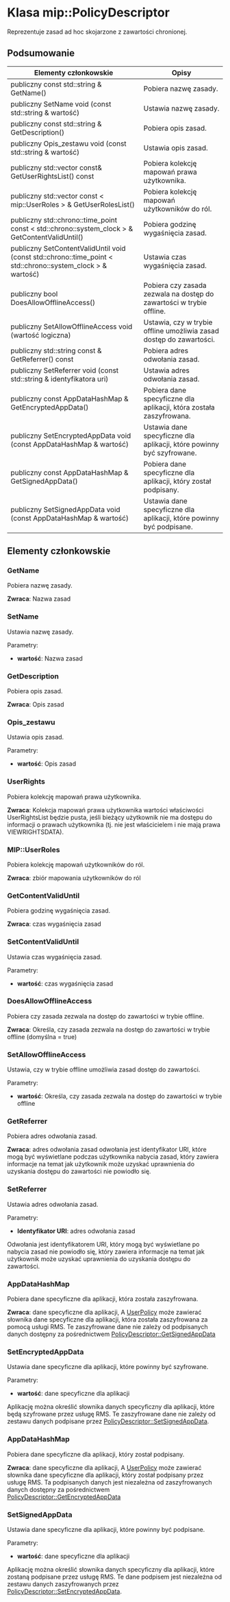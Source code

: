 # <a name="class-mippolicydescriptor"></a>Klasa mip::PolicyDescriptor 
Reprezentuje zasad ad hoc skojarzone z zawartości chronionej.
  
## <a name="summary"></a>Podsumowanie
 Elementy członkowskie                        | Opisy                                
--------------------------------|---------------------------------------------
 publiczny const std::string & GetName()  |  Pobiera nazwę zasady.
 publiczny SetName void (const std::string & wartość)  |  Ustawia nazwę zasady.
 publiczny const std::string & GetDescription()  |  Pobiera opis zasad.
 publiczny Opis_zestawu void (const std::string & wartość)  |  Ustawia opis zasad.
publiczny std::vector const<UserRights>& GetUserRightsList() const  |  Pobiera kolekcję mapowań prawa użytkownika.
publiczny std::vector const < mip::UserRoles > & GetUserRolesList()  |  Pobiera kolekcję mapowań użytkowników do ról.
publiczny std::chrono::time_point const < std::chrono::system_clock > & GetContentValidUntil()  |  Pobiera godzinę wygaśnięcia zasad.
publiczny SetContentValidUntil void (const std::chrono::time_point < std::chrono::system_clock > & wartość)  |  Ustawia czas wygaśnięcia zasad.
 publiczny bool DoesAllowOfflineAccess()  |  Pobiera czy zasada zezwala na dostęp do zawartości w trybie offline.
 publiczny SetAllowOfflineAccess void (wartość logiczna)  |  Ustawia, czy w trybie offline umożliwia zasad dostęp do zawartości.
 publiczny std::string const & GetReferrer() const  |  Pobiera adres odwołania zasad.
 publiczny SetReferrer void (const std::string & identyfikatora uri)  |  Ustawia adres odwołania zasad.
 publiczny const AppDataHashMap & GetEncryptedAppData()  |  Pobiera dane specyficzne dla aplikacji, która została zaszyfrowana.
 publiczny SetEncryptedAppData void (const AppDataHashMap & wartość)  |  Ustawia dane specyficzne dla aplikacji, które powinny być szyfrowane.
 publiczny const AppDataHashMap & GetSignedAppData()  |  Pobiera dane specyficzne dla aplikacji, który został podpisany.
 publiczny SetSignedAppData void (const AppDataHashMap & wartość)  |  Ustawia dane specyficzne dla aplikacji, które powinny być podpisane.
  
## <a name="members"></a>Elementy członkowskie
  
### <a name="getname"></a>GetName
Pobiera nazwę zasady.

  
**Zwraca**: Nazwa zasad
  
### <a name="setname"></a>SetName
Ustawia nazwę zasady.

Parametry:  
* **wartość**: Nazwa zasad


  
### <a name="getdescription"></a>GetDescription
Pobiera opis zasad.

  
**Zwraca**: Opis zasad
  
### <a name="setdescription"></a>Opis_zestawu
Ustawia opis zasad.

Parametry:  
* **wartość**: Opis zasad


  
### <a name="userrights"></a>UserRights
Pobiera kolekcję mapowań prawa użytkownika.

  
**Zwraca**: Kolekcja mapowań prawa użytkownika wartości właściwości UserRightsList będzie pusta, jeśli bieżący użytkownik nie ma dostępu do informacji o prawach użytkownika (tj. nie jest właścicielem i nie mają prawa VIEWRIGHTSDATA).
  
### <a name="mipuserroles"></a>MIP::UserRoles
Pobiera kolekcję mapowań użytkowników do ról.

  
**Zwraca**: zbiór mapowania użytkowników do ról
  
### <a name="getcontentvaliduntil"></a>GetContentValidUntil
Pobiera godzinę wygaśnięcia zasad.

  
**Zwraca**: czas wygaśnięcia zasad
  
### <a name="setcontentvaliduntil"></a>SetContentValidUntil
Ustawia czas wygaśnięcia zasad.

Parametry:  
* **wartość**: czas wygaśnięcia zasad


  
### <a name="doesallowofflineaccess"></a>DoesAllowOfflineAccess
Pobiera czy zasada zezwala na dostęp do zawartości w trybie offline.

  
**Zwraca**: Określa, czy zasada zezwala na dostęp do zawartości w trybie offline (domyślna = true)
  
### <a name="setallowofflineaccess"></a>SetAllowOfflineAccess
Ustawia, czy w trybie offline umożliwia zasad dostęp do zawartości.

Parametry:  
* **wartość**: Określa, czy zasada zezwala na dostęp do zawartości w trybie offline


  
### <a name="getreferrer"></a>GetReferrer
Pobiera adres odwołania zasad.

  
**Zwraca**: adres odwołania zasad odwołania jest identyfikator URI, które mogą być wyświetlane podczas użytkownika nabycia zasad, który zawiera informacje na temat jak użytkownik może uzyskać uprawnienia do uzyskania dostępu do zawartości nie powiodło się.
  
### <a name="setreferrer"></a>SetReferrer
Ustawia adres odwołania zasad.

Parametry:  
* **Identyfikator URI**: adres odwołania zasad


Odwołania jest identyfikatorem URI, który mogą być wyświetlane po nabycia zasad nie powiodło się, który zawiera informacje na temat jak użytkownik może uzyskać uprawnienia do uzyskania dostępu do zawartości.
  
### <a name="appdatahashmap"></a>AppDataHashMap
Pobiera dane specyficzne dla aplikacji, która została zaszyfrowana.

  
**Zwraca**: dane specyficzne dla aplikacji, A [UserPolicy](class_mip_userpolicy.md) może zawierać słownika dane specyficzne dla aplikacji, która została zaszyfrowana za pomocą usługi RMS. Te zaszyfrowane dane nie zależy od podpisanych danych dostępny za pośrednictwem [PolicyDescriptor::GetSignedAppData](class_mip_policydescriptor.md#getsignedappdata)
  
### <a name="setencryptedappdata"></a>SetEncryptedAppData
Ustawia dane specyficzne dla aplikacji, które powinny być szyfrowane.

Parametry:  
* **wartość**: dane specyficzne dla aplikacji


Aplikację można określić słownika danych specyficzny dla aplikacji, które będą szyfrowane przez usługę RMS. Te zaszyfrowane dane nie zależy od zestawu danych podpisane przez [PolicyDescriptor::SetSignedAppData](class_mip_policydescriptor.md#setsignedappdata).
  
### <a name="appdatahashmap"></a>AppDataHashMap
Pobiera dane specyficzne dla aplikacji, który został podpisany.

  
**Zwraca**: dane specyficzne dla aplikacji, A [UserPolicy](class_mip_userpolicy.md) może zawierać słownika dane specyficzne dla aplikacji, który został podpisany przez usługę RMS. Ta podpisanych danych jest niezależna od zaszyfrowanych danych dostępny za pośrednictwem [PolicyDescriptor::GetEncryptedAppData](class_mip_policydescriptor.md#getencryptedappdata)
  
### <a name="setsignedappdata"></a>SetSignedAppData
Ustawia dane specyficzne dla aplikacji, które powinny być podpisane.

Parametry:  
* **wartość**: dane specyficzne dla aplikacji


Aplikację można określić słownika danych specyficzny dla aplikacji, które zostaną podpisane przez usługę RMS. Te dane podpisem jest niezależna od zestawu danych zaszyfrowanych przez [PolicyDescriptor::SetEncryptedAppData](class_mip_policydescriptor.md#setencryptedappdata).